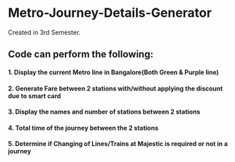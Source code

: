 # Metro-Journey-Details-Generator
Created in 3rd Semester. 
## Code can perform the following: 
#### 1. Display the current Metro line in Bangalore(Both Green &amp; Purple line) 
#### 2. Generate Fare between 2 stations with/without applying the discount due to smart card 
#### 3. Display the names and number of stations between 2 stations 
#### 4. Total time of the journey between the 2 stations
#### 5. Determine if Changing of Lines/Trains at Majestic is required or not in a journey

